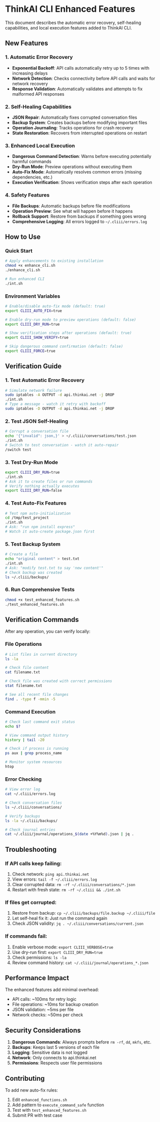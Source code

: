 # ThinkAI CLI Enhanced Features

This document describes the automatic error recovery, self-healing capabilities, and local execution features added to ThinkAI CLI.

## New Features

### 1. Automatic Error Recovery
- **Exponential Backoff**: API calls automatically retry up to 5 times with increasing delays
- **Network Detection**: Checks connectivity before API calls and waits for network recovery
- **Response Validation**: Automatically validates and attempts to fix malformed API responses

### 2. Self-Healing Capabilities
- **JSON Repair**: Automatically fixes corrupted conversation files
- **Backup System**: Creates backups before modifying important files
- **Operation Journaling**: Tracks operations for crash recovery
- **State Restoration**: Recovers from interrupted operations on restart

### 3. Enhanced Local Execution
- **Dangerous Command Detection**: Warns before executing potentially harmful commands
- **Dry-Run Mode**: Preview operations without executing them
- **Auto-Fix Mode**: Automatically resolves common errors (missing dependencies, etc.)
- **Execution Verification**: Shows verification steps after each operation

### 4. Safety Features
- **File Backups**: Automatic backups before file modifications
- **Operation Preview**: See what will happen before it happens
- **Rollback Support**: Restore from backups if something goes wrong
- **Comprehensive Logging**: All errors logged to `~/.cliii/errors.log`

## How to Use

### Quick Start
```bash
# Apply enhancements to existing installation
chmod +x enhance_cli.sh
./enhance_cli.sh

# Run enhanced CLI
./int.sh
```

### Environment Variables
```bash
# Enable/disable auto-fix mode (default: true)
export CLIII_AUTO_FIX=true

# Enable dry-run mode to preview operations (default: false)
export CLIII_DRY_RUN=true

# Show verification steps after operations (default: true)
export CLIII_SHOW_VERIFY=true

# Skip dangerous command confirmation (default: false)
export CLIII_FORCE=true
```

## Verification Guide

### 1. Test Automatic Error Recovery
```bash
# Simulate network failure
sudo iptables -A OUTPUT -d api.thinkai.net -j DROP
./int.sh
# Type a message - watch it retry with backoff
sudo iptables -D OUTPUT -d api.thinkai.net -j DROP
```

### 2. Test JSON Self-Healing
```bash
# Corrupt a conversation file
echo '{"invalid": json,}' > ~/.cliii/conversations/test.json
./int.sh
# Switch to test conversation - watch it auto-repair
/switch test
```

### 3. Test Dry-Run Mode
```bash
export CLIII_DRY_RUN=true
./int.sh
# Ask it to create files or run commands
# Verify nothing actually executes
export CLIII_DRY_RUN=false
```

### 4. Test Auto-Fix Features
```bash
# Test npm auto-initialization
cd /tmp/test_project
./int.sh
# Ask: "run npm install express"
# Watch it auto-create package.json first
```

### 5. Test Backup System
```bash
# Create a file
echo "original content" > test.txt
./int.sh
# Ask: "modify test.txt to say 'new content'"
# Check backup was created
ls ~/.cliii/backups/
```

### 6. Run Comprehensive Tests
```bash
chmod +x test_enhanced_features.sh
./test_enhanced_features.sh
```

## Verification Commands

After any operation, you can verify locally:

### File Operations
```bash
# List files in current directory
ls -la

# Check file content
cat filename.txt

# Check file was created with correct permissions
stat filename.txt

# See all recent file changes
find . -type f -mmin -5
```

### Command Execution
```bash
# Check last command exit status
echo $?

# View command output history
history | tail -20

# Check if process is running
ps aux | grep process_name

# Monitor system resources
htop
```

### Error Checking
```bash
# View error log
cat ~/.cliii/errors.log

# Check conversation files
ls ~/.cliii/conversations/

# Verify backups
ls -la ~/.cliii/backups/

# Check journal entries
cat ~/.cliii/journal/operations_$(date +%Y%m%d).json | jq .
```

## Troubleshooting

### If API calls keep failing:
1. Check network: `ping api.thinkai.net`
2. View errors: `tail -f ~/.cliii/errors.log`
3. Clear corrupted data: `rm -rf ~/.cliii/conversations/*.json`
4. Restart with fresh state: `rm -rf ~/.cliii && ./int.sh`

### If files get corrupted:
1. Restore from backup: `cp ~/.cliii/backups/file.backup ~/.cliii/file`
2. Let self-heal fix it: Just run the command again
3. Check JSON validity: `jq . ~/.cliii/conversations/current.json`

### If commands fail:
1. Enable verbose mode: `export CLIII_VERBOSE=true`
2. Use dry-run first: `export CLIII_DRY_RUN=true`
3. Check permissions: `ls -la`
4. Review command history: `cat ~/.cliii/journal/operations_*.json`

## Performance Impact

The enhanced features add minimal overhead:
- API calls: ~100ms for retry logic
- File operations: ~10ms for backup creation
- JSON validation: ~5ms per file
- Network checks: ~50ms per check

## Security Considerations

1. **Dangerous Commands**: Always prompts before `rm -rf`, `dd`, `mkfs`, etc.
2. **Backups**: Keeps last 5 versions of each file
3. **Logging**: Sensitive data is not logged
4. **Network**: Only connects to api.thinkai.net
5. **Permissions**: Respects user file permissions

## Contributing

To add new auto-fix rules:
1. Edit `enhanced_functions.sh`
2. Add pattern to `execute_command_safe` function
3. Test with `test_enhanced_features.sh`
4. Submit PR with test case